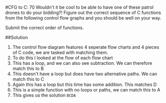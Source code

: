 #CFG to C: 70
Wouldn't it be cool to be able to have one of these patrol drones to do your bidding?! Figure out the correct sequence of C functions from the following control flow graphs and you should be well on your way.

Submit the correct order of functions.

##Solution
1. The control flow diagram features 4 seperate flow charts and 4 pieces of C code, we are tasked with matching them.
2. To do this I looked at the flow of each flow chart
  1. This has a loop, and we can also see subtraction. We can therefore match this to B
  2. This doesn't have a loop but does have two alternative paths. We can match this to C
  3. Again this has a loop but this time has some addition. This matches D
  4. This is a simple function with no loops or paths, we can match this to A
3. This gives us the solution `BCDA`
